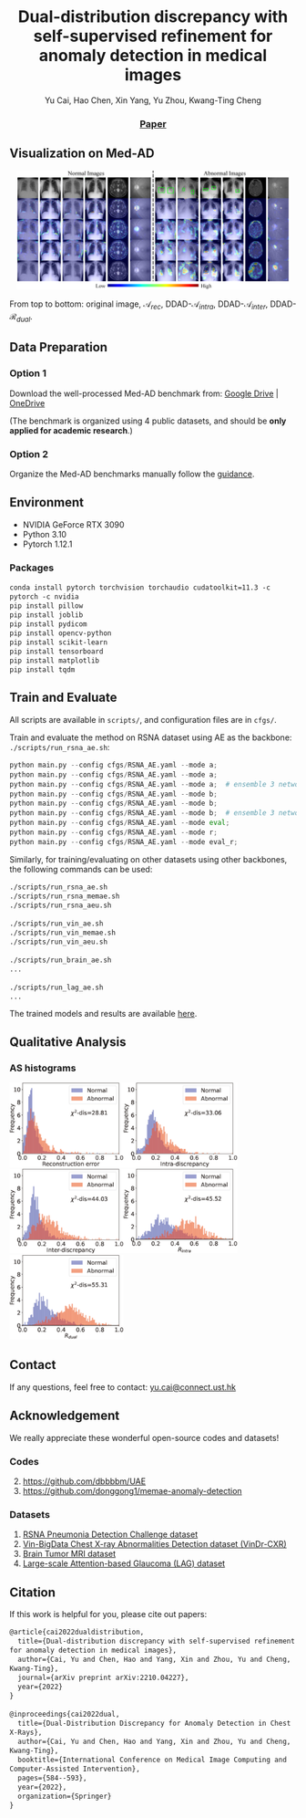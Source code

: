 <p align="center">
  <h1 align="center">Dual-distribution discrepancy with self-supervised refinement for anomaly detection in medical images</h1>
  <p align="center">
    Yu Cai, Hao Chen, Xin Yang, Yu Zhou, Kwang-Ting Cheng
  </p>
  <h3 align="center"><a href="https://arxiv.org/abs/2210.04227">Paper</a>
  <div align="center"></div>
</p>

## Visualization on Med-AD

<p align="center"><img width=95% src="./doc/imgs/vis.png"></p>

From top to bottom: original image, $\mathcal{A}_{rec}$, DDAD-$\mathcal{A}_{intra}$, DDAD-$\mathcal{A}_{inter}$, DDAD-$\mathcal{R}_{dual}$.



## Data Preparation

### Option 1

Download the well-processed Med-AD benchmark from: [Google Drive](https://drive.google.com/file/d/1ijdaVBNdkYP4h0ClYFYTq9fN1eHoOSa6/view?usp=sharing) | [OneDrive](https://hkustconnect-my.sharepoint.com/:u:/g/personal/ycaibt_connect_ust_hk/EdCbKrjjRMlKi-1AotcAfkoB_jmbTQ2gnQChltgh7l8xVQ?e=t17t2S)

(The benchmark is organized using 4 public datasets, and should be **only applied for academic research**.)



### Option 2

Organize the Med-AD benchmarks manually follow the [guidance](https://github.com/caiyu6666/DDAD-ASR/tree/main/data).



## Environment

- NVIDIA GeForce RTX 3090
- Python 3.10
- Pytorch 1.12.1

### Packages

```
conda install pytorch torchvision torchaudio cudatoolkit=11.3 -c pytorch -c nvidia
pip install pillow
pip install joblib
pip install pydicom
pip install opencv-python
pip install scikit-learn
pip install tensorboard
pip install matplotlib 
pip install tqdm
```



## Train and Evaluate

All scripts are available in `scripts/`, and configuration files are in `cfgs/`.

Train and evaluate the method on RSNA dataset using AE as the backbone: `./scripts/run_rsna_ae.sh`:

```python
python main.py --config cfgs/RSNA_AE.yaml --mode a;
python main.py --config cfgs/RSNA_AE.yaml --mode a;
python main.py --config cfgs/RSNA_AE.yaml --mode a;  # ensemble 3 networks for module a (UDM)
python main.py --config cfgs/RSNA_AE.yaml --mode b;
python main.py --config cfgs/RSNA_AE.yaml --mode b;
python main.py --config cfgs/RSNA_AE.yaml --mode b;  # ensemble 3 networks for module b (NDM)
python main.py --config cfgs/RSNA_AE.yaml --mode eval;
python main.py --config cfgs/RSNA_AE.yaml --mode r;
python main.py --config cfgs/RSNA_AE.yaml --mode eval_r;
```

Similarly, for training/evaluating on other datasets using other backbones, the following commands can be used:

```
./scripts/run_rsna_ae.sh
./scripts/run_rsna_memae.sh
./scripts/run_rsna_aeu.sh

./scripts/run_vin_ae.sh
./scripts/run_vin_memae.sh
./scripts/run_vin_aeu.sh

./scripts/run_brain_ae.sh
...

./scripts/run_lag_ae.sh
...
```



The trained models and results are available [here](https://github.com/caiyu6666/DDAD-ASR/releases/tag/downloads).



## Qualitative Analysis

### AS histograms

<img src='./doc/imgs/rec_hist.png' width="200px"/><img src='./doc/imgs/intra_hist.png' width="200px"/> <img src='./doc/imgs/inter_hist.png' width="200px"/><img src='./doc/imgs/R-intra_hist.png' width="200px"/><img src='./doc/imgs/R-dual_hist.png' width="200px"/>



## Contact

If any questions, feel free to contact: [yu.cai@connect.ust.hk](mailto:yu.cai@connect.ust.hk)



## Acknowledgement

We really appreciate these wonderful open-source codes and datasets!

### Codes

2. https://github.com/dbbbbm/UAE
3. https://github.com/donggong1/memae-anomaly-detection

### Datasets

1. [RSNA Pneumonia Detection Challenge dataset](https://www.kaggle.com/c/rsna-pneumonia-detection-challenge)
2. [Vin-BigData Chest X-ray Abnormalities Detection dataset (VinDr-CXR)](https://www.kaggle.com/c/vinbigdata-chest-xray-abnormalities-detection)
3. [Brain Tumor MRI dataset](https://www.kaggle.com/datasets/masoudnickparvar/brain-tumor-mri-dataset)
4. [Large-scale Attention-based Glaucoma (LAG) dataset](https://github.com/smilell/AG-CNN)



## Citation

If this work is helpful for you, please cite out papers:

```
@article{cai2022dualdistribution,
  title={Dual-distribution discrepancy with self-supervised refinement for anomaly detection in medical images},
  author={Cai, Yu and Chen, Hao and Yang, Xin and Zhou, Yu and Cheng, Kwang-Ting},
  journal={arXiv preprint arXiv:2210.04227},
  year={2022}
}

@inproceedings{cai2022dual,
  title={Dual-Distribution Discrepancy for Anomaly Detection in Chest X-Rays},
  author={Cai, Yu and Chen, Hao and Yang, Xin and Zhou, Yu and Cheng, Kwang-Ting},
  booktitle={International Conference on Medical Image Computing and Computer-Assisted Intervention},
  pages={584--593},
  year={2022},
  organization={Springer}
}
```

